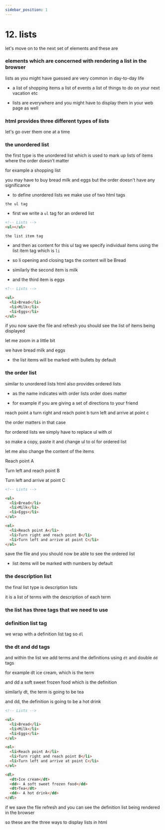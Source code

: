 ```yaml
---
sidebar_position: 1
---
```


# 12. lists

let's move on to the next set of elements and these are

### elements which are concerned with rendering a list in the browser

lists as you might have guessed are very
common in day-to-day life

- a list of shopping items a list of
  events a list of things to do on your next vacation etc

- lists are everywhere and you might have to display them in your web page as well

### html provides three different types of lists

let's go over them one at a time

### the unordered list

the first type is the unordered list which is used to mark up lists of items
where the order doesn't matter

for example a shopping list

you may have to buy bread milk and eggs but the order doesn't have any
significance

- to define unordered lists we make use of two html tags

`the ul tag`

- first we write a `ul` tag for an ordered list

```html
<!-- Lists -->
<ul></ul>
```

`the list item tag`

- and then as content for this ul tag
  we specify individual items using the list item tag which is `li`

- so li opening and closing tags the
  content will be Bread

- similarly the second item is milk

- and the third item is eggs

```html
<!-- Lists -->

<ul>
  <li>Bread</li>
  <li>Milk</li>
  <li>Eggs</li>
</ul>
```

if you now save the file
and refresh you should see the list of items being
displayed

let me zoom in a little bit

we have bread milk and eggs

- the list items will be marked with
  bullets by default

### the order list

similar to unordered lists
html also provides ordered lists

- as the name indicates with order lists order does matter

- for example if you are giving a set of directions to your friend

reach point a turn right and reach point b turn left and arrive at point c

the order matters in that case

for ordered lists we simply have to
replace ul with ol

so make a copy, paste it and change ul to ol for ordered list

let me also change the content of the items

Reach point A

Turn left and reach point B

Turn left and arrive at point C

```html
<!-- Lists -->

<ul>
  <li>Bread</li>
  <li>Milk</li>
  <li>Eggs</li>
</ul>

<ol>
  <li>Reach point A</li>
  <li>Turn right and reach point B</li>
  <li>Turn left and arrive at point C</li>
</ol>
```

save the file and you should now be able to see the ordered list

- list items will be marked with numbers by default

### the description list

the final list type is description lists

it is a list of terms with the
description of each term

### the list has three tags that we need to use

### definition list tag

we wrap with a definition list tag so `dl`

### the dt and dd tags

and within the list we add terms and the definitions using `dt` and double `dd` tags

for example dt ice cream, which is the term

and dd a soft sweet frozen food which is the definition

similarly dt, the term is going to be tea

and dd, the definition is going to be a hot drink

```html
<!-- Lists -->

<ul>
  <li>Bread</li>
  <li>Milk</li>
  <li>Eggs</li>
</ul>

<ol>
  <li>Reach point A</li>
  <li>Turn right and reach point B</li>
  <li>Turn left and arrive at point C</li>
</ol>

<dl>
  <dt>Ice cream</dt>
  <dd>- A soft sweet frozen food</dd>
  <dt>Tea</dt>
  <dd>- A hot drink</dd>
</dl>
```

if we save the file refresh and you can see the definition list
being rendered in the browser

so these are the three ways to display
lists in html
